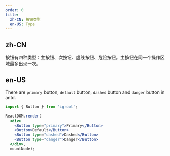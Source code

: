 ```yaml
---
order: 0
title:
  zh-CN: 按钮类型
  en-US: Type
---
```


## zh-CN

按钮有四种类型：主按钮、次按钮、虚线按钮、危险按钮。主按钮在同一个操作区域最多出现一次。

## en-US

There are `primary` button, `default` button, `dashed` button and `danger` button in antd.

````jsx
import { Button } from 'igroot';

ReactDOM.render(
  <div>
    <Button type="primary">Primary</Button>
    <Button>Default</Button>
    <Button type="dashed">Dashed</Button>
    <Button type="danger">Danger</Button>
  </div>,
  mountNode);
````
